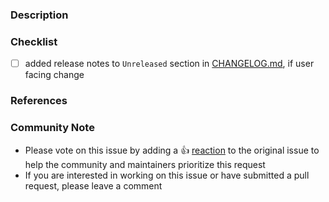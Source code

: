 ### Description

<!--- Please leave a helpful description of the pull request here. --->

### Checklist

* [ ] added release notes to `Unreleased` section in [CHANGELOG.md](CHANGELOG.md), if user facing change

### References

<!---
Are there any other GitHub issues (open or closed) or pull requests that should be linked here? Vendor blog posts or documentation?
--->
### Community Note
<!--- Please keep this note for the community --->
* Please vote on this issue by adding a 👍 [reaction](https://blog.github.com/2016-03-10-add-reactions-to-pull-requests-issues-and-comments/) to the original issue to help the community and maintainers prioritize this request
* If you are interested in working on this issue or have submitted a pull request, please leave a comment
